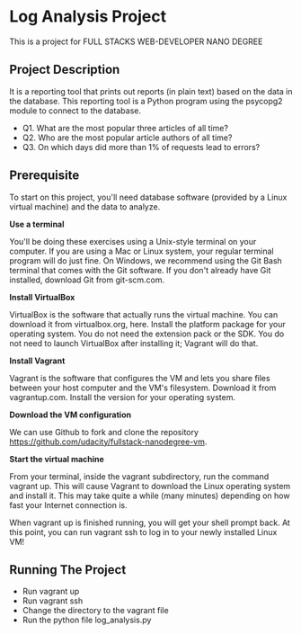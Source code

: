 ﻿# **Log Analysis Project**

This is a project for FULL STACKS WEB-DEVELOPER NANO DEGREE

## **Project Description**

It is a reporting tool that prints out reports (in plain text) based on the data in the database. This reporting tool is a Python program using the psycopg2 module to connect to the database.

- Q1. What are the most popular three articles of all time?
- Q2. Who are the most popular article authors of all time?
- Q3. On which days did more than 1% of requests lead to errors?

## **Prerequisite**

To start on this project, you'll need database software (provided by a Linux virtual machine) and the data to analyze.

**Use a terminal**

You'll be doing these exercises using a Unix-style terminal on your computer. If you are using a Mac or Linux system, your regular terminal program will do just fine. On Windows, we recommend using the Git Bash terminal that comes with the Git software. If you don't already have Git installed, download Git from git-scm.com.

**Install VirtualBox**

VirtualBox is the software that actually runs the virtual machine. You can download it from virtualbox.org, here. Install the platform package for your operating system. You do not need the extension pack or the SDK. You do not need to launch VirtualBox after installing it; Vagrant will do that.

**Install Vagrant**

Vagrant is the software that configures the VM and lets you share files between your host computer and the VM's filesystem. Download it from vagrantup.com. Install the version for your operating system.

**Download the VM configuration**

We can use Github to fork and clone the repository https://github.com/udacity/fullstack-nanodegree-vm.

**Start the virtual machine**

From your terminal, inside the vagrant subdirectory, run the command vagrant up. This will cause Vagrant to download the Linux operating system and install it. This may take quite a while (many minutes) depending on how fast your Internet connection is.

When vagrant up is finished running, you will get your shell prompt back. At this point, you can run vagrant ssh to log in to your newly installed Linux VM!

## **Running The Project**

- Run vagrant up
- Run vagrant ssh
- Change the directory to the vagrant file
- Run the python file log_analysis.py

